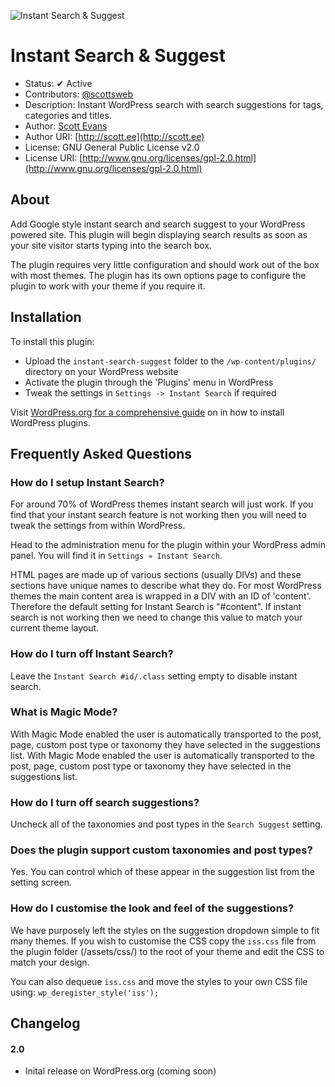 ![Instant Search & Suggest](http://cloud.scott.ee/images/instant-search-suggest.png)

# Instant Search & Suggest

* Status: ✔ Active
* Contributors: [@scottsweb](http://twitter.com/scottsweb)
* Description: Instant WordPress search with search suggestions for tags, categories and titles.
* Author: [Scott Evans](http://scott.ee)
* Author URI: [http://scott.ee](http://scott.ee)
* License: GNU General Public License v2.0
* License URI: [http://www.gnu.org/licenses/gpl-2.0.html](http://www.gnu.org/licenses/gpl-2.0.html)

## About

Add Google style instant search and search suggest to your WordPress powered site. This plugin will begin displaying search results as soon as your site visitor starts typing into the search box.

The plugin requires very little configuration and should work out of the box with most themes. The plugin has its own options page to configure the plugin to work with your theme if you require it.

## Installation

To install this plugin:

* Upload the `instant-search-suggest` folder to the `/wp-content/plugins/` directory on your WordPress website
* Activate the plugin through the 'Plugins' menu in WordPress
* Tweak the settings in `Settings -> Instant Search` if required

Visit [WordPress.org for a comprehensive guide](http://codex.wordpress.org/Managing_Plugins#Manual_Plugin_Installation) on in how to install WordPress plugins.

## Frequently Asked Questions

### How do I setup Instant Search?

For around 70% of WordPress themes instant search will just work. If you find that your instant search feature is not working then you will need to tweak the settings from within WordPress.

Head to the administration menu for the plugin within your WordPress admin panel. You will find it in `Settings » Instant Search`.

HTML pages are made up of various sections (usually DIVs) and these sections have unique names to describe what they do. For most WordPress themes the main content area is wrapped in a DIV with an ID of 'content'. Therefore the default setting for Instant Search is "#content". If instant search is not working then we need to change this value to match your current theme layout.

### How do I turn off Instant Search?

Leave the `Instant Search #id/.class` setting empty to disable instant search.

### What is Magic Mode?

With Magic Mode enabled the user is automatically transported to the post, page, custom post type or taxonomy they have selected in the suggestions list. With Magic Mode enabled the user is automatically transported to the post, page, custom post type or taxonomy they have selected in the suggestions list.

### How do I turn off search suggestions?

Uncheck all of the taxonomies and post types in the `Search Suggest` setting.

### Does the plugin support custom taxonomies and post types?

Yes. You can control which of these appear in the suggestion list from the setting screen.

### How do I customise the look and feel of the suggestions?

We have purposely left the styles on the suggestion dropdown simple to fit many themes. If you wish to customise the CSS copy the `iss.css` file from the plugin folder (/assets/css/) to the root of your theme and edit the CSS to match your design.

You can also dequeue `iss.css` and move the styles to your own CSS file using: `wp_deregister_style('iss');`

## Changelog

#### 2.0
* Inital release on WordPress.org (coming soon)
